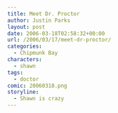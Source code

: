 ```yaml
---
title: Meet Dr. Proctor
author: Justin Parks
layout: post
date: 2006-03-18T02:58:32+00:00
url: /2006/03/17/meet-dr-proctor/
categories:
  - Chipmunk Bay
characters:
  - shawn
tags:
  - doctor
comic: 20060318.png 
storyline:
  - Shawn is crazy  
---
```

